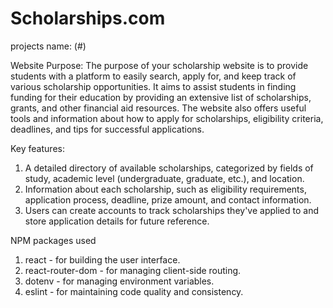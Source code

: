 # Scholarships.com

projects name: (#)


Website Purpose: The purpose of your scholarship website is to provide students with a platform to easily search, apply for, and keep track of various scholarship opportunities. It aims to assist students in finding funding for their education by providing an extensive list of scholarships, grants, and other financial aid resources. The website also offers useful tools and information about how to apply for scholarships, eligibility criteria, deadlines, and tips for successful applications.

Key features:
1. A detailed directory of available scholarships, categorized by fields of study, academic level (undergraduate, graduate, etc.), and location.
2. Information about each scholarship, such as eligibility requirements, application process, deadline, prize amount, and contact information.
3. Users can create accounts to track scholarships they've applied to and store application details for future reference.



NPM packages used
1.  react - for building the user interface.
2. react-router-dom - for managing client-side routing.
3. dotenv - for managing environment variables.
4. eslint - for maintaining code quality and consistency.